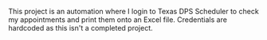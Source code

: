 This project is an automation where I login to Texas DPS Scheduler to check my appointments and print them onto an Excel file.
Credentials are hardcoded as this isn't a completed project.
